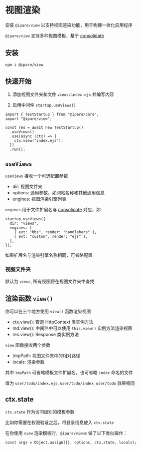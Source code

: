 # 视图渲染

安装 `@ipare/view` 以支持视图渲染功能，用于构建一体化应用程序

`@ipare/view` 支持多种视图模板，基于 [consolidate](https://github.com/tj/consolidate.js)

## 安装

```
npm i @ipare/view
```

## 快速开始

1. 添加视图文件夹和文件 `views/index.ejs` 并编写内容

2. 启用中间件 `startup.useViews()`

```TS
import { TestStartup } from "@ipare/core";
import "@ipare/view";

const res = await new TestStartup()
  .useViews()
  .use(async (ctx) => {
    ctx.view("index.ejs");
  })
  .run();
```

## `useViews`

`useViews` 接收一个可选配置参数

- dir: 视图文件夹
- options: 通用参数，如网站名称和其他通用信息
- engines: 视图渲染引擎列表

`engines` 用于文件扩展名与 [consolidate](https://github.com/tj/consolidate.js) 对应，如

```TS
startup.useViews({
  dir: "views",
  engines: [
    { ext: "hbs", render: "handlebars" },
    { ext: "custom", render: "ejs" },
  ],
});
```

如果扩展名与渲染引擎名称相同，可省略配置

### 视图文件夹

默认为 `views`, 所有视图将在视图文件夹中查找

## 渲染函数 `view()`

你可以在三个地方使用 `view()` 函数渲染视图

- ctx.view(): 管道 HttpContext 类实例方法
- md.view(): 中间件中可以使用 `this.view()` 实例方法渲染视图
- res.view(): Response 类实例方法

`view` 函数接收两个参数

- tmpPath: 视图文件夹中的相对路径
- locals: 渲染参数

其中 `tmpPath` 可省略模板文件扩展名，也可省略 `index` 命名的文件

值为 `user/todo/index.ejs`, `user/todo/index`, `user/todo` 效果相同

## ctx.state

`ctx.state` 作为访问级别的模板参数

比如你需要在权限验证之后，将登录信息放入 `ctx.state`

在你使用 `view` 渲染模板时，`@ipare/views` 做了以下类似操作：

```JS
const args = Object.assign({}, options, ctx.state, locals);
```
